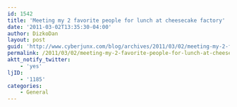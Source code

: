 ```yaml
---
id: 1542
title: 'Meeting my 2 favorite people for lunch at cheesecake factory'
date: '2011-03-02T13:35:30-04:00'
author: DizkoDan
layout: post
guid: 'http://www.cyberjunx.com/blog/archives/2011/03/02/meeting-my-2-favorite-people-for-lunch-at-cheesecake-factory/'
permalink: /2011/03/02/meeting-my-2-favorite-people-for-lunch-at-cheesecake-factory/
aktt_notify_twitter:
    - 'yes'
ljID:
    - '1185'
categories:
    - General
---
```


<div class="posterous_autopost"></div>